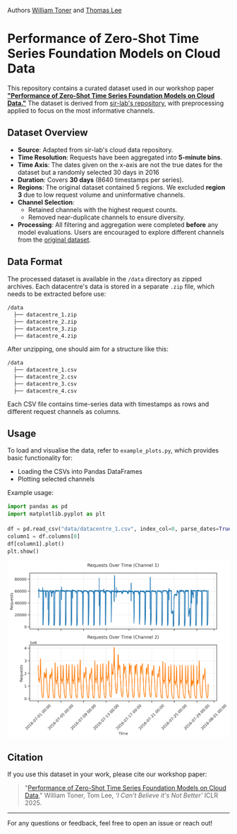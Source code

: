 Authors [William Toner](https://github.com/WToner/) and [Thomas Lee](https://github.com/Tlee43)

# Performance of Zero-Shot Time Series Foundation Models on Cloud Data

This repository contains a curated dataset used in our workshop paper [**"Performance of Zero-Shot Time Series Foundation Models on Cloud Data."**](https://arxiv.org/pdf/2502.12944?) The dataset is derived from [sir-lab's repository](https://github.com/sir-lab), with preprocessing applied to focus on the most informative channels.

## Dataset Overview

- **Source**: Adapted from sir-lab's cloud data repository.
- **Time Resolution**: Requests have been aggregated into **5-minute bins**.
- **Time Axis**: The dates given on the x-axis are not the true dates for the dataset but a randomly selected 30 days in 2016
- **Duration**: Covers **30 days** (8640 timestamps per series).
- **Regions**: The original dataset contained 5 regions. We excluded **region 3** due to low request volume and uninformative channels.
- **Channel Selection**:
  - Retained channels with the highest request counts.
  - Removed near-duplicate channels to ensure diversity.
- **Processing**: All filtering and aggregation were completed **before** any model evaluations. Users are encouraged to explore different channels from the [original dataset](https://github.com/sir-lab).

## Data Format  

The processed dataset is available in the `/data` directory as zipped archives. Each datacentre's data is stored in a separate `.zip` file, which needs to be extracted before use:  

```
/data
  ├── datacentre_1.zip
  ├── datacentre_2.zip
  ├── datacentre_3.zip
  ├── datacentre_4.zip
```

After unzipping, one should aim for a structure like this:  
```
/data
  ├── datacentre_1.csv
  ├── datacentre_2.csv
  ├── datacentre_3.csv
  ├── datacentre_4.csv
```

Each CSV file contains time-series data with timestamps as rows and different request channels as columns.

## Usage

To load and visualise the data, refer to `example_plots.py`, which provides basic functionality for:
- Loading the CSVs into Pandas DataFrames
- Plotting selected channels

Example usage:

```python
import pandas as pd
import matplotlib.pyplot as plt

df = pd.read_csv("data/datacentre_1.csv", index_col=0, parse_dates=True)
column1 = df.columns[0]
df[column1].plot()
plt.show()
```

![alt text](./images/example_datacentre1.png)

## Citation

If you use this dataset in your work, please cite our workshop paper:

> "[Performance of Zero-Shot Time Series Foundation Models on Cloud Data](https://arxiv.org/pdf/2502.12944?)," William Toner, Tom Lee, _'I Can't Believe it's Not Better'_ ICLR 2025.
---

For any questions or feedback, feel free to open an issue or reach out!
